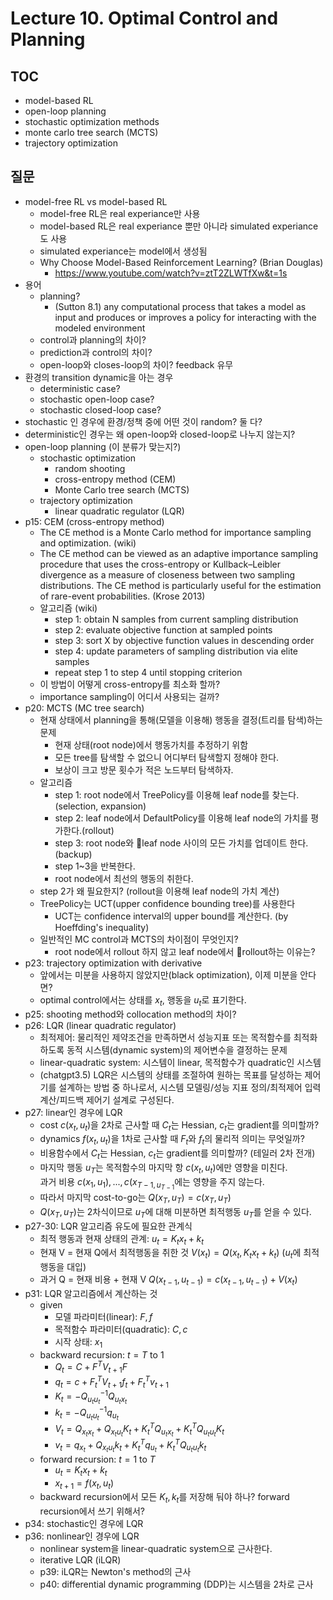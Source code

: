 # Lecture 10. Optimal Control and Planning

## TOC
- model-based RL
- open-loop planning
- stochastic optimization methods
- monte carlo tree search (MCTS)
- trajectory optimization

## 질문
- model-free RL vs model-based RL
  - model-free RL은 real experiance만 사용
  - model-based RL은 real experiance 뿐만 아니라 simulated experiance도 사용
  - simulated experiance는 model에서 생성됨
  - Why Choose Model-Based Reinforcement Learning? (Brian Douglas)
    - https://www.youtube.com/watch?v=ztT2ZLWTfXw&t=1s
- 용어
  - planning?
    - (Sutton 8.1) any computational process that takes a model as input and produces or improves a policy for interacting with the modeled environment
  - control과 planning의 차이?
  - prediction과 control의 차이?
  - open-loop와 closes-loop의 차이? feedback 유무 
- 환경의 transition dynamic을 아는 경우
  - deterministic case?  
  - stochastic open-loop case?
  - stochastic closed-loop case?
- stochastic 인 경우에 환경/정책 중에 어떤 것이 random? 둘 다?
- deterministic인 경우는 왜 open-loop와 closed-loop로 나누지 않는지? 
- open-loop planning (이 분류가 맞는지?)
  - stochastic optimization
    - random shooting
    - cross-entropy method (CEM)
    - Monte Carlo tree search (MCTS)
  - trajectory optimization
    - linear quadratic regulator (LQR)
- p15: CEM (cross-entropy method)
  - The CE method is a Monte Carlo method for importance sampling and optimization. (wiki)
  - The CE method can be viewed as an adaptive importance sampling procedure that uses the cross-entropy or Kullback–Leibler divergence as a measure of closeness between two sampling distributions. The CE method is particularly useful for the estimation of rare-event probabilities. (Krose 2013)
  - 알고리즘 (wiki)
    - step 1: obtain N samples from current sampling distribution
    - step 2: evaluate objective function at sampled points
    - step 3: sort X by objective function values in descending order
    - step 4: update parameters of sampling distribution via elite samples
    - repeat step 1 to step 4 until stopping criterion
  - 이 방법이 어떻게 cross-entropy를 최소화 할까?
  - importance sampling이 어디서 사용되는 걸까?
- p20: MCTS (MC tree search)
  - 현재 상태에서 planning을 통해(모델을 이용해) 행동을 결정(트리를 탐색)하는 문제
    - 현재 상태(root node)에서 행동가치를 추정하기 위함
    - 모든 tree를 탐색할 수 없으니 어디부터 탐색할지 정해야 한다.
    - 보상이 크고 방문 횟수가 적은 노드부터 탐색하자. 
  - 알고리즘
    - step 1: root node에서 TreePolicy를 이용해 leaf node를 찾는다.(selection, expansion)
    - step 2: leaf node에서 DefaultPolicy를 이용해 leaf node의 가치를 평가한다.(rollout)
    - step 3: root node와 leaf node 사이의 모든 가치를 업데이트 한다.(backup)
    - step 1~3을 반복한다.
    - root node에서 최선의 행동의 취한다.
  - step 2가 왜 필요한지? (rollout을 이용해 leaf node의 가치 계산)
  - TreePolicy는 UCT(upper confidence bounding tree)를 사용한다
    - UCT는 confidence interval의 upper bound를 계산한다. (by Hoeffding's inequality)
  - 일반적인 MC control과 MCTS의 차이점이 무엇인지?
    - root node에서 rollout 하지 않고 leaf node에서 rollout하는 이유는?
- p23: trajectory optimization with derivative
  - 앞에서는 미분을 사용하지 않았지만(black optimization), 이제 미분을 안다면?
  - optimal control에서는 상태를 $x_t$, 행동을 $u_t$로 표기한다.
- p25: shooting method와 collocation method의 차이?
- p26: LQR (linear quadratic regulator)  
  - 최적제어: 물리적인 제약조건을 만족하면서 성능지표 또는 목적함수를 최적화하도록 동적 시스템(dynamic system)의 제어변수을 결정하는 문제
  - linear-quadratic system: 시스템이 linear, 목적함수가 quadratic인 시스템  
  - (chatgpt3.5) LQR은 시스템의 상태를 조절하여 원하는 목표를 달성하는 제어기를 설계하는 방법 중 하나로서, 시스템 모델링/성능 지표 정의/최적제어 입력 계산/피드백 제어기 설계로 구성된다.
- p27: linear인 경우에 LQR
  - cost $c(x_t,u_t)$을 2차로 근사할 때 $C_t$는 Hessian, $c_t$는 gradient를 의미할까?
  - dynamics $f(x_t,u_t)$을 1차로 근사할 때 $F_t$와 $f_t$의 물리적 의미는 무엇일까?
  - 비용함수에서 $C_t$는 Hessian, $c_t$는 gradient를 의미할까? (테일러 2차 전개)
  - 마지막 행동 $u_T$는 목적함수의 마지막 항 $c(x_t,u_t)$에만 영향을 미친다.  
    과거 비용 $c(x_1,u_1),...,c(x_{T-1,u_{T-1}}$에는 영향을 주지 않는다.
  - 따라서 마지막 cost-to-go는 $Q(x_T,u_T)=c(x_T,u_T)$
  - $Q(x_T,u_T)$는 2차식이므로 $u_T$에 대해 미분하면 최적행동 $u_T$를 얻을 수 있다.
- p27-30: LQR 알고리즘 유도에 필요한 관계식
  - 최적 행동과 현재 상태의 관계: $u_t = K_t x_t + k_t$
  - 현재 V = 현재 Q에서 최적행동을 취한 것
    $V(x_t)=Q(x_t,K_t x_t + k_t)$ ($u_t$에 최적 행동을 대입)
  - 과거 Q = 현재 비용 + 현재 V
    $Q(x_{t-1},u_{t-1})=c(x_{t-1},u_{t-1})+V(x_{t})$
- p31: LQR 알고리즘에서 계산하는 것
  - given
    - 모델 파라미터(linear): $F,f$ 
    - 목적함수 파라미터(quadratic): $C,c$
    - 시작 상태: $x_1$
  - backward recursion: $t=T$ to $1$
    - $Q_t = C+F^T V_{t+1} F$
    - $q_t = c+F_t^T V_{t+1} f_t + F_t^T v_{t+1}$
    - $K_t = -Q_{u_t u_t}^{-1} Q_{u_t x_t}$
    - $k_t = -Q_{u_t u_t}^{-1} q_{u_t}$
    - $V_t = Q_{x_t x_t}+Q_{x_t u_t}K_t+K_t^T Q_{u_t x_t}+K_t^T Q_{u_t u_t}K_t$
    - $v_t = q_{x_t}+Q_{x_t u_t}k_t +K_t^T q_{u_t}+K_t^T Q_{u_t u_t}k_t$
  - forward recursion: $t=1$ to $T$
    - $u_t = K_t x_t + k_t$
    - $x_{t+1} = f(x_t,u_t)$
  - backward recursion에서 모든 $K_t,k_t$를 저장해 둬야 하나? forward recursion에서 쓰기 위해서?
- p34: stochastic인 경우에 LQR
- p36: nonlinear인 경우에 LQR
  - nonlinear system을 linear-quadratic system으로 근사한다.
  - iterative LQR (iLQR)
  - p39: iLQR는 Newton's method의 근사
  - p40: differential dynamic programming (DDP)는 시스템을 2차로 근사
    
